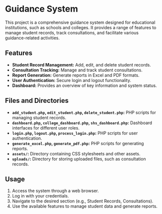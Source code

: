 # Guidance System

This project is a comprehensive guidance system designed for educational institutions, such as schools and colleges. It provides a range of features to manage student records, track consultations, and facilitate various guidance-related activities.

## Features

- **Student Record Management:** Add, edit, and delete student records.
- **Consultation Tracking:** Manage and track student consultations.
- **Report Generation:** Generate reports in Excel and PDF formats.
- **User Authentication:** Secure login and logout functionality.
- **Dashboard:** Provides an overview of key information and system status.

## Files and Directories

- **`add_student.php`, `edit_student.php`, `delete_student.php`:** PHP scripts for managing student records.
- **`dashboard.php`, `college_dashboard.php`, `shs_dashboard.php`:** Dashboard interfaces for different user roles.
- **`login.php`, `logout.php`, `process_login.php`:** PHP scripts for user authentication.
- **`generate_excel.php`, `generate_pdf.php`:** PHP scripts for generating reports.
- **`assets/`:** Directory containing CSS stylesheets and other assets.
- **`uploads/`:** Directory for storing uploaded files, such as consultation records.

## Usage

1.  Access the system through a web browser.
2.  Log in with your credentials.
3.  Navigate to the desired section (e.g., Student Records, Consultations).
4.  Use the available features to manage student data and generate reports.
